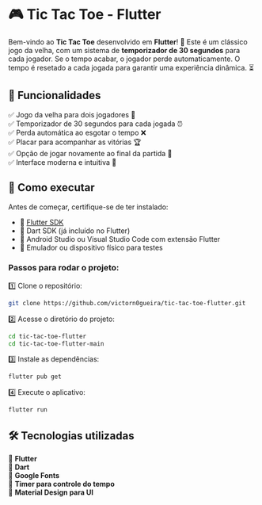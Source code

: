 # 🎮 Tic Tac Toe - Flutter

Bem-vindo ao **Tic Tac Toe** desenvolvido em **Flutter**! 🚀 Este é um clássico jogo da velha, com um sistema de **temporizador de 30 segundos** para cada jogador. Se o tempo acabar, o jogador perde automaticamente. O tempo é resetado a cada jogada para garantir uma experiência dinâmica. ⏳

## 📌 Funcionalidades

✅ Jogo da velha para dois jogadores 🤝  
✅ Temporizador de 30 segundos para cada jogada ⏰  
✅ Perda automática ao esgotar o tempo ❌  
✅ Placar para acompanhar as vitórias 🏆  
✅ Opção de jogar novamente ao final da partida 🔄  
✅ Interface moderna e intuitiva 🎨  

## 🚀 Como executar

Antes de começar, certifique-se de ter instalado:  
- 📌 [Flutter SDK](https://flutter.dev/docs/get-started/install)  
- 📌 Dart SDK (já incluído no Flutter)  
- 📌 Android Studio ou Visual Studio Code com extensão Flutter  
- 📌 Emulador ou dispositivo físico para testes  

### Passos para rodar o projeto:

1️⃣ Clone o repositório:  
   ```sh
   git clone https://github.com/victorn0gueira/tic-tac-toe-flutter.git
   ```

2️⃣ Acesse o diretório do projeto:  
   ```sh
   cd tic-tac-toe-flutter
   cd tic-tac-toe-flutter-main
   ```

3️⃣ Instale as dependências:  
   ```sh
   flutter pub get
   ```

4️⃣ Execute o aplicativo:  
   ```sh
   flutter run
   ```


## 🛠 Tecnologias utilizadas

🔹 **Flutter**  
🔹 **Dart**  
🔹 **Google Fonts**  
🔹 **Timer para controle do tempo**  
🔹 **Material Design para UI**  
